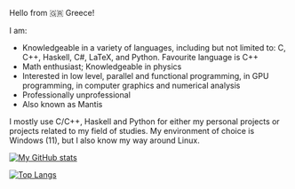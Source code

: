 Hello from 🇬🇷 Greece!

I am:
- Knowledgeable in a variety of languages, including but not limited to: C, C++, Haskell, C#, LaTeX, and Python. Favourite language is C++
- Math enthusiast; Knowledgeable in physics
- Interested in low level, parallel and functional programming, in GPU programming, in computer graphics and numerical analysis
- Professionally unprofessional
- Also known as Mantis

I mostly use C/C++, Haskell and Python for either my personal projects or projects related to my field of studies. My environment of choice is Windows (11), but I also know my way around Linux.

[![My GitHub stats](https://github-readme-stats.vercel.app/api?username=xmamalou&show_icons=true&theme=transparent)](https://github.com/anuraghazra/github-readme-stats)

[![Top Langs](https://github-readme-stats.vercel.app/api/top-langs/?username=xmamalou&layout=donut&hide=jupyter-notebook)](https://github.com/anuraghazra/github-readme-stats)
<!---
xmamalou/xmamalou is a ✨ special ✨ repository because its `README.md` (this file) appears on your GitHub profile.
You can click the Preview link to take a look at your changes.
--->
